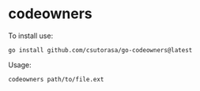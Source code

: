 # codeowners

To install use:

```shell
go install github.com/csutorasa/go-codeowners@latest
```

Usage:

```shell
codeowners path/to/file.ext
```

